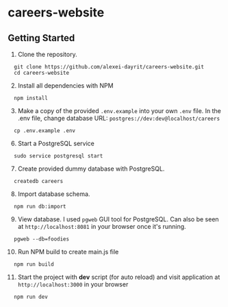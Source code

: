 # careers-website

## Getting Started

1. Clone the repository.

```shell
  git clone https://github.com/alexei-dayrit/careers-website.git
  cd careers-website
```
2. Install all dependencies with NPM

```shell
  npm install
```

3. Make a copy of the provided ```.env.example``` into your own ```.env``` file. In the .env file, change database URL: ```postgres://dev:dev@localhost/careers```

  ```shell
    cp .env.example .env
  ```

6. Start a PostgreSQL service

```shell
  sudo service postgresql start
```

7. Create provided dummy database with PostgreSQL.

```shell
  createdb careers
```

8. Import database schema.

```shell
  npm run db:import
```

9. View database. I used ```pgweb``` GUI tool for PostgreSQL. Can also be seen at ```http://localhost:8081``` in your browser once it's running.

```shell
  pgweb --db=foodies
```

10. Run NPM build to create main.js file

```shell
  npm run build
```

11. Start the project with **dev** script (for auto reload) and visit application at ```http://localhost:3000``` in your browser

```shell
  npm run dev
```
